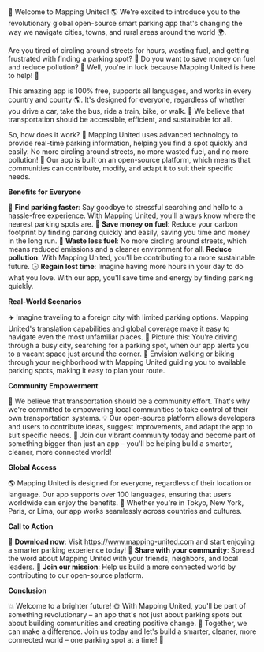 🚀 Welcome to Mapping United! 🌎 We're excited to introduce you to the revolutionary global open-source smart parking app that's changing the way we navigate cities, towns, and rural areas around the world 🌍.

Are you tired of circling around streets for hours, wasting fuel, and getting frustrated with finding a parking spot? 🚗 Do you want to save money on fuel and reduce pollution? 🌟 Well, you're in luck because Mapping United is here to help! 💪

This amazing app is 100% free, supports all languages, and works in every country and county 🌎. It's designed for everyone, regardless of whether you drive a car, take the bus, ride a train, bike, or walk. 👣 We believe that transportation should be accessible, efficient, and sustainable for all.

So, how does it work? 🤔 Mapping United uses advanced technology to provide real-time parking information, helping you find a spot quickly and easily. No more circling around streets, no more wasted fuel, and no more pollution! 🚫 Our app is built on an open-source platform, which means that communities can contribute, modify, and adapt it to suit their specific needs.

**Benefits for Everyone**

🌟 **Find parking faster**: Say goodbye to stressful searching and hello to a hassle-free experience. With Mapping United, you'll always know where the nearest parking spots are.
💸 **Save money on fuel**: Reduce your carbon footprint by finding parking quickly and easily, saving you time and money in the long run.
🌟 **Waste less fuel**: No more circling around streets, which means reduced emissions and a cleaner environment for all.
**Reduce pollution**: With Mapping United, you'll be contributing to a more sustainable future.
🕒 **Regain lost time**: Imagine having more hours in your day to do what you love. With our app, you'll save time and energy by finding parking quickly.

**Real-World Scenarios**

✈️ Imagine traveling to a foreign city with limited parking options. Mapping United's translation capabilities and global coverage make it easy to navigate even the most unfamiliar places.
🚗 Picture this: You're driving through a busy city, searching for a parking spot, when our app alerts you to a vacant space just around the corner.
🌳 Envision walking or biking through your neighborhood with Mapping United guiding you to available parking spots, making it easy to plan your route.

**Community Empowerment**

🌟 We believe that transportation should be a community effort. That's why we're committed to empowering local communities to take control of their own transportation systems.
💡 Our open-source platform allows developers and users to contribute ideas, suggest improvements, and adapt the app to suit specific needs.
🌈 Join our vibrant community today and become part of something bigger than just an app – you'll be helping build a smarter, cleaner, more connected world!

**Global Access**

🌎 Mapping United is designed for everyone, regardless of their location or language. Our app supports over 100 languages, ensuring that users worldwide can enjoy the benefits.
👥 Whether you're in Tokyo, New York, Paris, or Lima, our app works seamlessly across countries and cultures.

**Call to Action**

💬 **Download now**: Visit https://www.mapping-united.com and start enjoying a smarter parking experience today!
🤝 **Share with your community**: Spread the word about Mapping United with your friends, neighbors, and local leaders.
🌟 **Join our mission**: Help us build a more connected world by contributing to our open-source platform.

**Conclusion**

💥 Welcome to a brighter future! 🌞 With Mapping United, you'll be part of something revolutionary – an app that's not just about parking spots but about building communities and creating positive change.
👊 Together, we can make a difference. Join us today and let's build a smarter, cleaner, more connected world – one parking spot at a time! 🌟